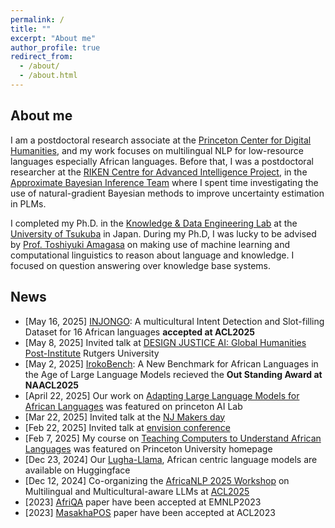 ```yaml
---
permalink: /
title: ""
excerpt: "About me"
author_profile: true
redirect_from: 
  - /about/
  - /about.html
---
```


## About me
I am a postdoctoral research associate at the [Princeton Center for Digital Humanities](https://cdh.princeton.edu), and my work focuses on multilingual NLP for low-resource languages especially African languages. 
Before that, I was a postdoctoral researcher at the [RIKEN Centre for Advanced Intelligence Project](https://aip.riken.jp/), in the [Approximate Bayesian Inference Team](https://team-approx-bayes.github.io/)
where I spent time investigating the use of natural-gradient Bayesian methods to improve uncertainty estimation in PLMs.

I completed my Ph.D. in the [Knowledge & Data Engineering Lab](http://www.kde.cs.tsukuba.ac.jp/index_en.html) at the [University of Tsukuba](https://www.sie.tsukuba.ac.jp/eng/) in Japan.
During my Ph.D, I was lucky to be advised by [Prof. Toshiyuki Amagasa](http://www.kde.cs.tsukuba.ac.jp/~amagasa/home/?IndexE) on making use of machine learning and computational linguistics to reason about language and knowledge. I focused on question answering over knowledge base systems.

              

## News
- [May 16, 2025] [INJONGO](https://arxiv.org/abs/2502.09814): A multicultural Intent Detection and Slot-filling Dataset for 16 African languages **accepted at ACL2025** 
- [May 8, 2025] Invited talk at [DESIGN JUSTICE AI: Global Humanities Post-Institute](https://sites.rutgers.edu/critical-ai/event-details/) Rutgers University
- [May 2, 2025] [IrokoBench](https://arxiv.org/abs/2406.03368): A New Benchmark for African Languages in the Age of Large Language Models recieved the **Out Standing Award at NAACL2025**
- [April 22, 2025] Our work on [Adapting Large Language Models for African Languages](https://blog.ai.princeton.edu/2025/04/22/lugha-llama-adapting-large-language-models-for-african-languages/) was featured on princeton AI Lab
- [Mar 22, 2025] Invited talk at the [NJ Makers day](https://chathamlibrary.librarycalendar.com/event/enhancing-technology-african-languages-lecture-27751)
- [Feb 22, 2025] Invited talk at [envision conference](https://www.envisionprinceton.com/#page1)
- [Feb 7, 2025] My course on [Teaching Computers to Understand African Languages](https://www.princeton.edu/news/2025/02/07/millions-african-continent-cant-fully-benefit-ai-revolution-princeton-course-aims) was featured on Princeton University homepage
- [Dec 23, 2024] Our [Lugha-Llama](https://huggingface.co/Lugha-Llama), African centric language models are available on Huggingface
- [Dec 12, 2024] Co-organizing the [AfricaNLP 2025 Workshop](https://sites.google.com/view/africanlp2025/home) on Multilingual and Multicultural-aware LLMs at [ACL2025](https://2025.aclweb.org/)
- [2023] [AfriQA](https://arxiv.org/abs/2305.06897) paper have been accepted at EMNLP2023
- [2023] [MasakhaPOS](https://arxiv.org/abs/2305.13989) paper have been accepted at ACL2023


[def]: https://chathamlibrary.librarycalendar.com/event/enhancing-technology-african-languages-lecture-27751